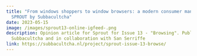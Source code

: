 ```yaml
---
title: "From windows shoppers to window browsers: a modern consumer manifesto —
  SPROUT by Subbacultcha"
date: 2023-05-15
image: /images/sprout13-online-igfeed-.png
description: Opinion article for Sprout for Issue 13 - "Browsing". Published by
  Subbacultcha and in collaboration with San Serriffe
link: https://subbacultcha.nl/project/sprout-issue-13-browse/
---
```

